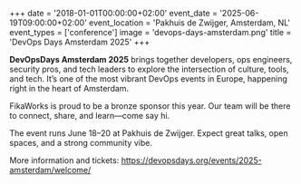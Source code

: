 +++
date = '2018-01-01T00:00:00+02:00'
event_date = '2025-06-19T09:00:00+02:00'
event_location = 'Pakhuis de Zwijger, Amsterdam, NL'
event_types = ['conference']
image = 'devops-days-amsterdam.png'
title = 'DevOps Days Amsterdam 2025'
+++

**DevOpsDays Amsterdam 2025** brings together developers, ops engineers,
security pros, and tech leaders to explore the intersection of culture, tools,
and tech. It’s one of the most vibrant DevOps events in Europe, happening right
in the heart of Amsterdam.

FikaWorks is proud to be a bronze sponsor this year. Our team will be there to
connect, share, and learn—come say hi.

The event runs June 18–20 at Pakhuis de Zwijger. Expect great talks, open
spaces, and a strong community vibe.

More information and tickets:
<https://devopsdays.org/events/2025-amsterdam/welcome/>
